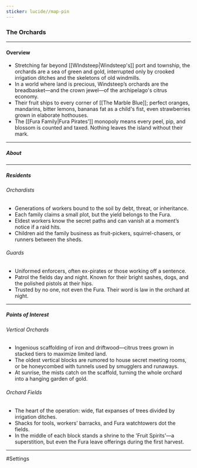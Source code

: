 ```yaml
---
sticker: lucide//map-pin
---
```

### The Orchards 
---
#### Overview
- Stretching far beyond [[WIndsteep|Windsteep's]] port and township, the orchards are a sea of green and gold, interrupted only by crooked irrigation ditches and the skeletons of old windmills.
- In a world where land is precious, Windsteep’s orchards are the breadbasket—and the crown jewel—of the archipelago's citrus economy.
- Their fruit ships to every corner of [[The Marble Blue]]; perfect oranges, mandarins, bitter lemons, bananas fat as a child's fist, even strawberries grown in elaborate hothouses.
- The [[Fura Family|Fura Pirates']] monopoly means every peel, pip, and blossom is counted and taxed. Nothing leaves the island without their mark.

----
##### About




---
##### Residents
###### Orchardists
- Generations of workers bound to the soil by debt, threat, or inheritance.
- Each family claims a small plot, but the yield belongs to the Fura.
- Eldest workers know the secret paths and can vanish at a moment’s notice if a raid hits.
- Children aid the family business as fruit-pickers, squirrel-chasers, or runners between the sheds.

###### Guards 
- Uniformed enforcers, often ex-pirates or those working off a sentence.
- Patrol the fields day and night. Known for their bright sashes, dogs, and the polished pistols at their hips.
- Trusted by no one, not even the Fura. Their word is law in the orchard at night.

---
##### Points of Interest

###### Vertical Orchards 
- Ingenious scaffolding of iron and driftwood—citrus trees grown in stacked tiers to maximize limited land.
- The oldest vertical blocks are rumored to house secret meeting rooms, or be honeycombed with tunnels used by smugglers and runaways.
- At sunrise, the mists catch on the scaffold, turning the whole orchard into a hanging garden of gold.

###### Orchard Fields 
- The heart of the operation: wide, flat expanses of trees divided by irrigation ditches.
- Shacks for tools, workers’ barracks, and Fura watchtowers dot the fields.
- In the middle of each block stands a shrine to the 'Fruit Spirits'—a superstition, but even the Fura leave offerings during the first harvest.

---
#Settings 


